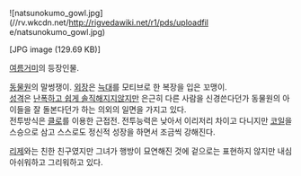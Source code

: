 ![natsunokumo_gowl.jpg](//rv.wkcdn.net/http://rigvedawiki.net/r1/pds/uploadfil
e/natsunokumo_gowl.jpg)

[JPG image (129.69 KB)]

[여름거미](%EC%97%AC%EB%A6%84%EA%B1%B0%EB%AF%B8.md)의 등장인물.

[동물원](%EB%8F%99%EB%AC%BC%EC%9B%90%28%EC%97%AC%EB%A6%84%EA%B1%B0%EB%AF%B8%29.md)의 말썽쟁이. [외장](%EC%99%B8%EC%9E%A5%28%EC%BF%A0%EB%8B%A8%EC%8B%9C%29.md)은
[늑대](%EB%8A%91%EB%8C%80.md)를 모티브로 한 복장을 입은 꼬맹이.  
[성격](%EC%84%B1%EA%B2%A9.md)은 [난폭하고 쉽게 솔직해지지않지만](%EC%B8%A4%EB%8D%B0%EB%A0%88.md) 은근히 다른 사람을 신경쓴다던가 동물원의 아이들을 잘 돌본다던가 하는
의외의 일면을 가지고 있다.  
전투방식은 [클로](%ED%81%B4%EB%A1%9C.md)를 이용한 근접전. 전투능력은 낮아서 이리저리 차이고 다니지만
[코일](%EC%BD%94%EC%9D%BC%28%EC%97%AC%EB%A6%84%EA%B1%B0%EB%AF%B8%29.md)을 스승으로
삼고 스스로도 정신적 성장을 하면서 조금씩 강해진다.

[리제](%EB%A6%AC%EC%A0%9C%28%EC%97%AC%EB%A6%84%EA%B1%B0%EB%AF%B8%29.md)와는 친한
친구였지만 그녀가 행방이 묘연해진 것에 겉으로는 표현하지 않지만 내심 아쉬워하고 그리워하고 있다.

